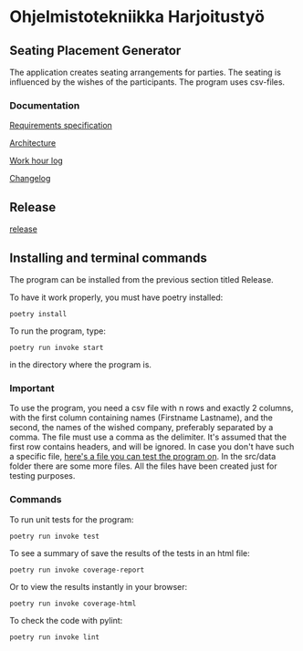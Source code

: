 # Ohjelmistotekniikka Harjoitustyö

## Seating Placement Generator
The application creates seating arrangements for parties. The seating is influenced by the wishes of the participants. The program uses csv-files.

### Documentation

[Requirements specification](https://github.com/HeljaeRaeisaenen/ohte-harjoitusty-/blob/main/documentation/requirements_spec.md)

[Architecture](https://github.com/HeljaeRaeisaenen/ohte-harjoitusty-/blob/main/documentation/architecture.md)

[Work hour log](https://github.com/HeljaeRaeisaenen/ohte-harjoitusty-/blob/main/documentation/workhourlog.md)

[Changelog](https://github.com/HeljaeRaeisaenen/ohte-harjoitusty-/blob/main/documentation/changelog.md)


## Release
[release](https://github.com/HeljaeRaeisaenen/ohte-harjoitusty-/releases/tag/viikko5)

## Installing and terminal commands
The program can be installed from the previous section titled Release. 

To have it work properly, you must have poetry installed:

`poetry install`

To run the program, type:

`poetry run invoke start`

in the directory where the program is.

### Important

To use the program, you need a csv file with n rows and exactly 2 columns, with the first column containing names (Firstname Lastname), and the second, the names of the wished company, preferably separated by a comma. The file must use a comma as the delimiter. It's assumed that the first row contains headers, and will be ignored. In case you don't have such a specific file, [here's a file you can test the program on](https://github.com/HeljaeRaeisaenen/ohte-harjoitusty-/blob/main/src/data/testi.csv). In the src/data folder there are some more files. All the files have been created just for testing purposes.

### Commands
To run unit tests for the program:

`poetry run invoke test`


To see a summary of save the results of the tests in an html file:

`poetry run invoke coverage-report`


Or to view the results instantly in your browser:

`poetry run invoke coverage-html`


To check the code with pylint:

`poetry run invoke lint`


